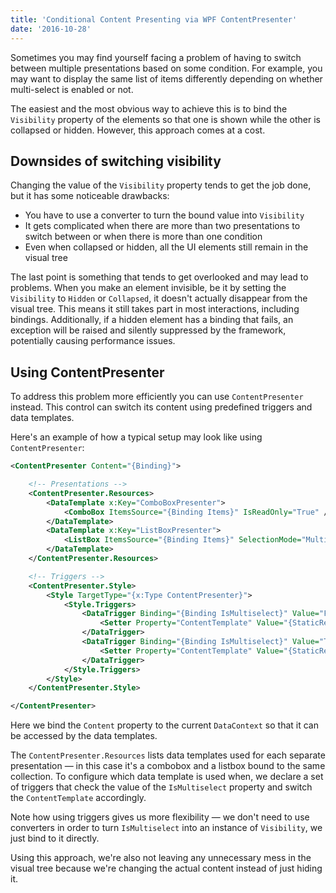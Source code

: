 ```yaml
---
title: 'Conditional Content Presenting via WPF ContentPresenter'
date: '2016-10-28'
---
```


Sometimes you may find yourself facing a problem of having to switch between multiple presentations based on some condition. For example, you may want to display the same list of items differently depending on whether multi-select is enabled or not.

The easiest and the most obvious way to achieve this is to bind the `Visibility` property of the elements so that one is shown while the other is collapsed or hidden. However, this approach comes at a cost.

## Downsides of switching visibility

Changing the value of the `Visibility` property tends to get the job done, but it has some noticeable drawbacks:

- You have to use a converter to turn the bound value into `Visibility`
- It gets complicated when there are more than two presentations to switch between or when there is more than one condition
- Even when collapsed or hidden, all the UI elements still remain in the visual tree

The last point is something that tends to get overlooked and may lead to problems. When you make an element invisible, be it by setting the `Visibility` to `Hidden` or `Collapsed`, it doesn't actually disappear from the visual tree. This means it still takes part in most interactions, including bindings. Additionally, if a hidden element has a binding that fails, an exception will be raised and silently suppressed by the framework, potentially causing performance issues.

## Using ContentPresenter

To address this problem more efficiently you can use `ContentPresenter` instead. This control can switch its content using predefined triggers and data templates.

Here's an example of how a typical setup may look like using `ContentPresenter`:

```xml
<ContentPresenter Content="{Binding}">

    <!-- Presentations -->
    <ContentPresenter.Resources>
        <DataTemplate x:Key="ComboBoxPresenter">
            <ComboBox ItemsSource="{Binding Items}" IsReadOnly="True" />
        </DataTemplate>
        <DataTemplate x:Key="ListBoxPresenter">
            <ListBox ItemsSource="{Binding Items}" SelectionMode="Multiple" />
        </DataTemplate>
    </ContentPresenter.Resources>

    <!-- Triggers -->
    <ContentPresenter.Style>
        <Style TargetType="{x:Type ContentPresenter}">
            <Style.Triggers>
                <DataTrigger Binding="{Binding IsMultiselect}" Value="False">
                    <Setter Property="ContentTemplate" Value="{StaticResource ComboBoxPresenter}" />
                </DataTrigger>
                <DataTrigger Binding="{Binding IsMultiselect}" Value="True">
                    <Setter Property="ContentTemplate" Value="{StaticResource ListBoxPresenter}" />
                </DataTrigger>
            </Style.Triggers>
        </Style>
    </ContentPresenter.Style>

</ContentPresenter>
```

Here we bind the `Content` property to the current `DataContext` so that it can be accessed by the data templates.

The `ContentPresenter.Resources` lists data templates used for each separate presentation — in this case it's a combobox and a listbox bound to the same collection. To configure which data template is used when, we declare a set of triggers that check the value of the `IsMultiselect` property and switch the `ContentTemplate` accordingly.

Note how using triggers gives us more flexibility — we don't need to use converters in order to turn `IsMultiselect` into an instance of `Visibility`, we just bind to it directly.

Using this approach, we're also not leaving any unnecessary mess in the visual tree because we're changing the actual content instead of just hiding it.
